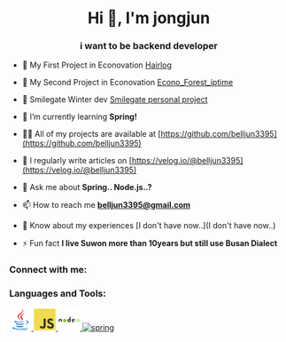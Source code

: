 <h1 align="center">Hi 👋, I'm jongjun</h1>
<h3 align="center">i want to be backend developer</h3>

- 🔭 My First Project in Econovation [Hairlog](https://github.com/JNU-econovation/Hairlog)

- 👯 My Second Project in Econovation [Econo_Forest_iptime](https://github.com/JNU-econovation/econo-forest-be-iptime)

- 🤝 Smilegate Winter dev [Smilegate personal project](https://github.com/belljun3395/sgdevcamp_auth.git)

- 🌱 I’m currently learning **Spring!**

- 👨‍💻 All of my projects are available at [https://github.com/belljun3395](https://github.com/belljun3395)

- 📝 I regularly write articles on [https://velog.io/@belljun3395](https://velog.io/@belljun3395)

- 💬 Ask me about **Spring.. Node.js..?**

- 📫 How to reach me **belljun3395@gmail.com**

- 📄 Know about my experiences [I don't have now..](I don't have now..)

- ⚡ Fun fact **I live Suwon more than 10years but still use Busan Dialect**

<h3 align="left">Connect with me:</h3>
<p align="left">
</p>

<h3 align="left">Languages and Tools:</h3>
<p align="left"> <a href="https://www.java.com" target="_blank" rel="noreferrer"> <img src="https://raw.githubusercontent.com/devicons/devicon/master/icons/java/java-original.svg" alt="java" width="40" height="40"/> </a> <a href="https://developer.mozilla.org/en-US/docs/Web/JavaScript" target="_blank" rel="noreferrer"> <img src="https://raw.githubusercontent.com/devicons/devicon/master/icons/javascript/javascript-original.svg" alt="javascript" width="40" height="40"/> </a> <a href="https://nodejs.org" target="_blank" rel="noreferrer"> <img src="https://raw.githubusercontent.com/devicons/devicon/master/icons/nodejs/nodejs-original-wordmark.svg" alt="nodejs" width="40" height="40"/> </a> <a href="https://spring.io/" target="_blank" rel="noreferrer"> <img src="https://www.vectorlogo.zone/logos/springio/springio-icon.svg" alt="spring" width="40" height="40"/> </a> </p>

